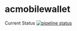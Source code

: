 # acmobilewallet

Current Status
[![pipeline status](http://gitlab.engr.atlas/atlas/acmobilewallet/badges/master/pipeline.svg)](http://gitlab.engr.atlas/atlas/acmobilewallet/commits/develop)
